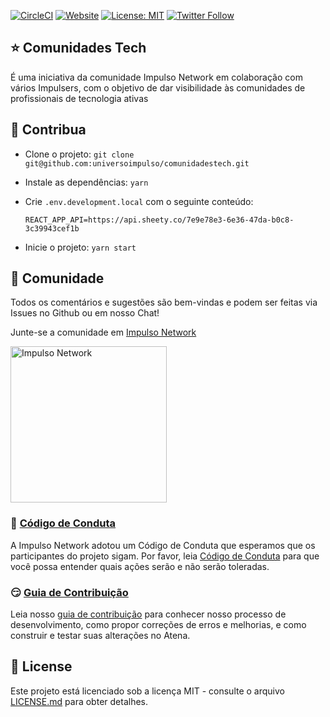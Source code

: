 [![CircleCI](https://circleci.com/gh/universoimpulso/comunidadestech/tree/master.svg?style=svg)](https://circleci.com/gh/universoimpulso/comunidadestech/tree/master)
[![Website](https://img.shields.io/website-up-down-green-red/http/shields.io.svg?label=about)](http://comunidades.tech)
[![License: MIT](https://img.shields.io/badge/License-MIT-blue.svg)](LICENSE)
[![Twitter Follow](https://img.shields.io/twitter/follow/universoimpulso.svg?style=social&label=Follow)](https://twitter.com/UniversoImpulso)

## ⭐ Comunidades Tech

É uma iniciativa da comunidade Impulso Network em colaboração com vários Impulsers, com o objetivo de dar visibilidade às comunidades de profissionais de tecnologia ativas

## 👏 Contribua

- Clone o projeto: `git clone git@github.com:universoimpulso/comunidadestech.git`
- Instale as dependências: `yarn`
- Crie `.env.development.local` com o seguinte conteúdo:

  ```
  REACT_APP_API=https://api.sheety.co/7e9e78e3-6e36-47da-b0c8-3c39943cef1b
  ```

- Inicie o projeto: `yarn start`

## 💬 Comunidade

Todos os comentários e sugestões são bem-vindas e podem ser feitas via Issues no Github ou em nosso Chat!

Junte-se a comunidade em [Impulso Network](https://impulso.network)

<img src="https://impulso.network/assets/images/impulsonetwork-logo.svg" alt="Impulso Network" width="250">

### 🤨 [Código de Conduta](CONTRIBUTING.md)

A Impulso Network adotou um Código de Conduta que esperamos que os participantes do projeto sigam. Por favor, leia [Código de Conduta](CONTRIBUTING.md) para que você possa entender quais ações serão e não serão toleradas.

### 😏 [Guia de Contribuição](CONTRIBUTING.md)

Leia nosso [guia de contribuição](CONTRIBUTING.md) para conhecer nosso processo de desenvolvimento, como propor correções de erros e melhorias, e como construir e testar suas alterações no Atena.

## 📄 License

Este projeto está licenciado sob a licença MIT - consulte o arquivo [LICENSE.md](LICENSE.md) para obter detalhes.
